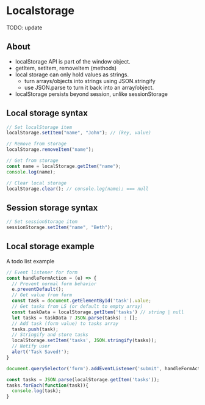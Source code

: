 # Localstorage

TODO: update

## About

- localStorage API is part of the window object.
- getItem, setItem, removeItem (methods)
- local storage can only hold values as strings.
  - turn arrays/objects into strings using JSON.stringify
  - use JSON.parse to turn it back into an array/object.
- localStorage persists beyond session, unlike sessionStorage

## Local storage syntax

```js
// Set localStorage item
localStorage.setItem("name", "John"); // (key, value)

// Remove from storage
localStorage.removeItem("name");

// Get from storage
const name = localStorage.getItem("name");
console.log(name);

// Clear local storage
localStorage.clear(); // console.log(name); === null
```

## Session storage syntax

```js
// Set sessionStorage item
sessionStorage.setItem("name", "Beth");
```

## Local storage example

A todo list example

```js
// Event listener for form
const handleFormAction = (e) => {
  // Prevent normal form behavior
  e.preventDefault();
  // Get value from form
  const task = document.getElementById('task').value;
  // Get tasks from LS (or default to empty array)
  const taskData = localStorage.getItem('tasks') // string | null
  let tasks = taskData ? JSON.parse(tasks) : [];
  // Add task (form value) to tasks array
  tasks.push(task);
  // Stringify and store tasks
  localStorage.setItem('tasks', JSON.stringify(tasks));
  // Notify user
  alert('Task Saved!');
}

document.querySelector('form').addEventListener('submit', handleFormAction)

const tasks = JSON.parse(localStorage.getItem('tasks'));
tasks.forEach(function(task)){
  console.log(task);
}
```

